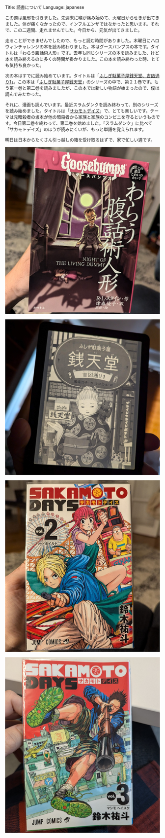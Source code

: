 Title: 読書について
Language: japanese

この週は風邪を引きました。先週末に喉が痛み始めて、火曜日からせきが出てきました。体が痛くなかったので、インフルエンザではなかったと思います。それで、この二週間、走れませんでした。今日から、元気が出てきました。

走ることができませんでしたので、もっと読む時間がありました。木曜日にハロウィンチャレンジの本を読み終わりました。本はグースバンプスの本です。タイトルは「[わらう腹話術人形](https://www.iwasakishoten.co.jp/book/b191878.html)」です。去年も同じシリーズの本を読みました、けど本を読み終えるのに多くの時間が掛かりました。この本を読み終わった時、とても気持ち良かった。

次の本はすでに読み始めています。タイトルは「[ふしぎ駄菓子屋銭天堂、吉凶通り1](https://www.kaiseisha.co.jp/books/9784036358700)」。この本は「[ふしぎ駄菓子屋銭天堂](https://www.kaiseisha.co.jp/special/zenitendo/)」のシリーズの中で、第２１巻です。もう第一巻と第二巻を読みましたが、この本では新しい物語が始まったので、僕は読んでみたかった。

それに、漫画も読んでいます。最近スラムダンクを読み終わって、別のシリーズを読み始めました。タイトルは「[サカモトデイズ](https://sakamotodays.jp/)」で、とても楽しいです。テーマは元暗殺者の坂本が他の暗殺者から家族と家族のコンビニを守るというものです。今日第二巻を終わって、第二巻を始めました。「スラムダンク」に比べて「サカモトデイズ」のほうが読みにくいが、もっと単語を覚えられます。

明日は日本からたくさん引っ越しの箱を受け取るはずで、家で忙しい週です。


![Goosebumps book](./images/goosebumps-book.jpg)

![Mysterious candy shop Zenitendo volume 21](./images/mysterious-candy-shop-zenitendo-21.jpg)

![Sakamoto Days volume 2](./images/sakamoto-days-2.jpg)

![Sakamoto Days volume 3](./images/sakamoto-days-3.jpg)